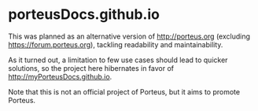 # porteusDocs.github.io

This was planned as an alternative version of <http://porteus.org> (excluding <https://forum.porteus.org>), tackling readability and maintainability.

As it turned out, a limitation to few use cases should lead to quicker solutions, so the project here hibernates in favor of http://myPorteusDocs.github.io.

Note that this is not an official project of Porteus, but it aims to promote Porteus.
